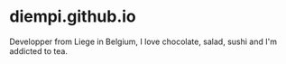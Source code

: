 # diempi.github.io
Developper from Liege in Belgium, I love chocolate, salad, sushi and I'm addicted to tea.
